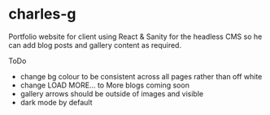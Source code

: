 # charles-g

Portfolio website for client using React & Sanity for the headless CMS so he can add blog posts and gallery content as required.

ToDo

- change bg colour to be consistent across all pages rather than off white
- change LOAD MORE... to More blogs coming soon
- gallery arrows should be outside of images and visible
- dark mode by default
